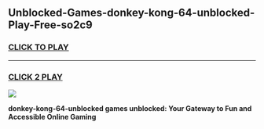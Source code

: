 
## Unblocked-Games-donkey-kong-64-unblocked-Play-Free-so2c9
<h3>
<a href="https://premium76.site?title=donkey-kong-64-unblocked&ref=18A1">CLICK TO PLAY</a></h3>
<hr>

<h3>
<a href="https://premium76.site?title=donkey-kong-64-unblocked&ref=18A1">CLICK 2 PLAY</a>
  
</h3>

<a href="https://premium76.site?title=donkey-kong-64-unblocked&ref=18A1"><img src="https://clearcache.store/games.png"></a>


**donkey-kong-64-unblocked games unblocked: Your Gateway to Fun and Accessible Online Gaming**
